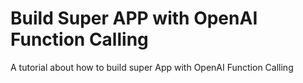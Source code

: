 # Build Super APP with OpenAI Function Calling

A tutorial about how to build super App with OpenAI Function Calling
